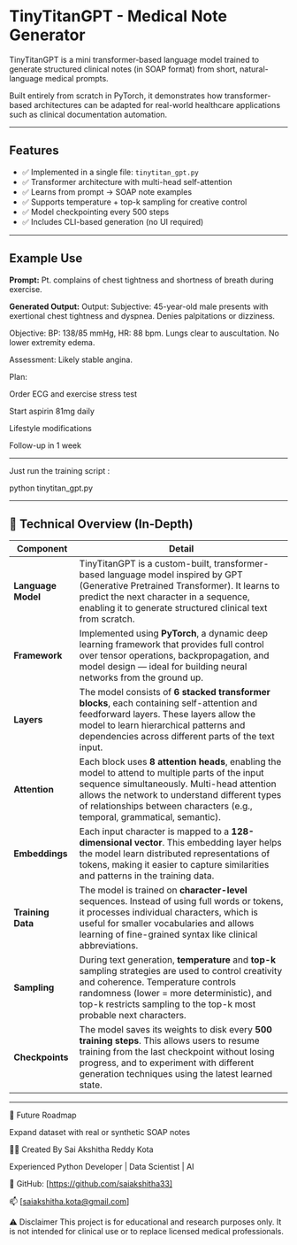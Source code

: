 # TinyTitanGPT - Medical Note Generator

TinyTitanGPT is a mini transformer-based language model trained to generate structured clinical notes (in SOAP format) from short, natural-language medical prompts.

Built entirely from scratch in PyTorch, it demonstrates how transformer-based architectures can be adapted for real-world healthcare applications such as clinical documentation automation.

---

## Features

- ✅ Implemented in a single file: `tinytitan_gpt.py`
- ✅ Transformer architecture with multi-head self-attention
- ✅ Learns from prompt → SOAP note examples
- ✅ Supports temperature + top-k sampling for creative control
- ✅ Model checkpointing every 500 steps
- ✅ Includes CLI-based generation (no UI required)

---

## Example Use

**Prompt:**
Pt. complains of chest tightness and shortness of breath during exercise.


**Generated Output:**
Output:
Subjective: 45-year-old male presents with exertional chest tightness and dyspnea. Denies palpitations or dizziness.

Objective: BP: 138/85 mmHg, HR: 88 bpm. Lungs clear to auscultation. No lower extremity edema.

Assessment: Likely stable angina.

Plan:

Order ECG and exercise stress test

Start aspirin 81mg daily

Lifestyle modifications

Follow-up in 1 week



---
Just run the training script :

python tinytitan_gpt.py


---

## 🧠 Technical Overview (In-Depth)

| **Component**     | **Detail** |
|-------------------|------------|
| **Language Model** | TinyTitanGPT is a custom-built, transformer-based language model inspired by GPT (Generative Pretrained Transformer). It learns to predict the next character in a sequence, enabling it to generate structured clinical text from scratch. |
| **Framework** | Implemented using **PyTorch**, a dynamic deep learning framework that provides full control over tensor operations, backpropagation, and model design — ideal for building neural networks from the ground up. |
| **Layers** | The model consists of **6 stacked transformer blocks**, each containing self-attention and feedforward layers. These layers allow the model to learn hierarchical patterns and dependencies across different parts of the text input. |
| **Attention** | Each block uses **8 attention heads**, enabling the model to attend to multiple parts of the input sequence simultaneously. Multi-head attention allows the network to understand different types of relationships between characters (e.g., temporal, grammatical, semantic). |
| **Embeddings** | Each input character is mapped to a **128-dimensional vector**. This embedding layer helps the model learn distributed representations of tokens, making it easier to capture similarities and patterns in the training data. |
| **Training Data** | The model is trained on **character-level** sequences. Instead of using full words or tokens, it processes individual characters, which is useful for smaller vocabularies and allows learning of fine-grained syntax like clinical abbreviations. |
| **Sampling** | During text generation, **temperature** and **top-k** sampling strategies are used to control creativity and coherence. Temperature controls randomness (lower = more deterministic), and top-k restricts sampling to the top-k most probable next characters. |
| **Checkpoints** | The model saves its weights to disk every **500 training steps**. This allows users to resume training from the last checkpoint without losing progress, and to experiment with different generation techniques using the latest learned state. |

---


🔮 Future Roadmap
 
 Expand dataset with real or synthetic SOAP notes


👩‍⚕️ Created By
Sai Akshitha Reddy Kota

Experienced Python Developer | Data Scientist |  AI

🔗 GitHub: [https://github.com/saiakshitha33]

📫 [saiakshitha.kota@gmail.com] 

⚠️ Disclaimer
This project is for educational and research purposes only. It is not intended for clinical use or to replace licensed medical professionals.
